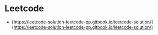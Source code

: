 # Leetcode

- [https://leetcode-solution-leetcode-pp.gitbook.io/leetcode-solution/](https://leetcode-solution-leetcode-pp.gitbook.io/leetcode-solution/)